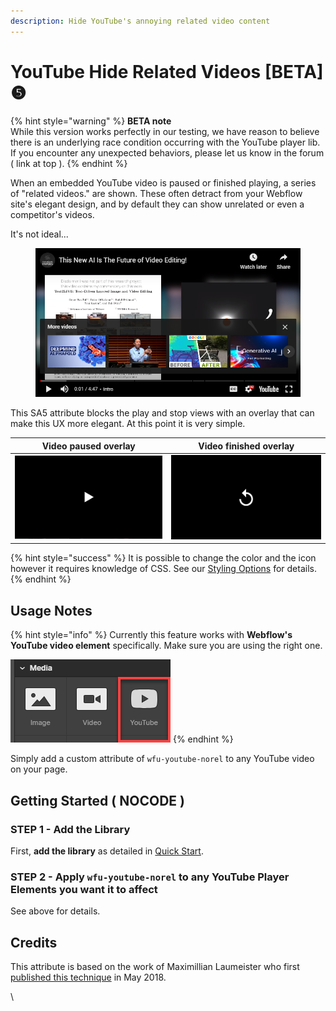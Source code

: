```yaml
---
description: Hide YouTube's annoying related video content
---
```


# YouTube Hide Related Videos \[BETA] ❺

{% hint style="warning" %}
**BETA note**\
While this version works perfectly in our testing, we have reason to believe there is an underlying race condition occurring with the YouTube player lib. If you encounter any unexpected behaviors, please let us know in the forum ( link at top ).&#x20;
{% endhint %}

When an embedded YouTube video is paused or finished playing, a series of "related videos." are shown. These often detract from your Webflow site's elegant design, and by default they can show unrelated or even a competitor's videos.

It's not ideal...&#x20;

<figure><img src="../../.gitbook/assets/image.png" alt=""><figcaption></figcaption></figure>

This SA5 attribute blocks the play and stop views with an overlay that can make this UX more elegant. At this point it is very simple.

| Video paused overlay                        | Video finished overlay                      |
| ------------------------------------------- | ------------------------------------------- |
| ![](<../../.gitbook/assets/image (15).png>) | ![](<../../.gitbook/assets/image (14).png>) |

{% hint style="success" %}
It is possible to change the color and the icon however it requires knowledge of CSS. See our [Styling Options](styling-options.md) for details.&#x20;
{% endhint %}

## Usage Notes <a href="#usage-notes" id="usage-notes"></a>

{% hint style="info" %}
Currently this feature works with **Webflow's YouTube video element** specifically. Make sure you are using the right one.&#x20;

![](<../../.gitbook/assets/image (1).png>)
{% endhint %}

Simply add a custom attribute of `wfu-youtube-norel` to any YouTube video on your page.&#x20;

## Getting Started ( NOCODE ) <a href="#getting-started-nocode" id="getting-started-nocode"></a>

### STEP 1 - Add the Library <a href="#step-1---add-the-library" id="step-1---add-the-library"></a>

First, **add the library** as detailed in [Quick Start](../quick-start.md).&#x20;

### STEP 2 - Apply `wfu-youtube-norel` to any YouTube Player Elements you want it to affect <a href="#step-2---apply-wfu-data-poster-url-to-the-background-videos" id="step-2---apply-wfu-data-poster-url-to-the-background-videos"></a>

See above for details.

## Credits

This attribute is based on the work of Maximillian Laumeister who first [published this technique](https://www.maxlaumeister.com/articles/hide-related-videos-in-youtube-embeds/) in May 2018.&#x20;

\
